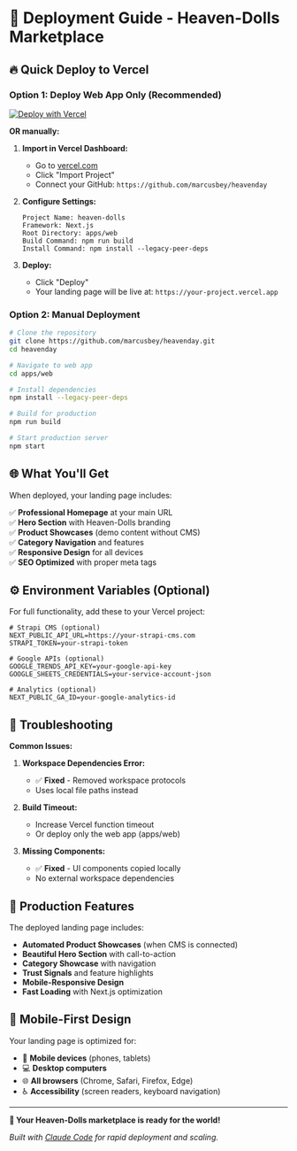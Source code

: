 # 🚀 Deployment Guide - Heaven-Dolls Marketplace

## 🔥 Quick Deploy to Vercel

### **Option 1: Deploy Web App Only (Recommended)**

[![Deploy with Vercel](https://vercel.com/button)](https://vercel.com/new/clone?repository-url=https%3A%2F%2Fgithub.com%2Fmarcusbey%2Fheavenday&project-name=heaven-dolls&root-directory=apps%2Fweb)

**OR manually:**

1. **Import in Vercel Dashboard:**
   - Go to [vercel.com](https://vercel.com)
   - Click "Import Project"
   - Connect your GitHub: `https://github.com/marcusbey/heavenday`

2. **Configure Settings:**
   ```
   Project Name: heaven-dolls
   Framework: Next.js
   Root Directory: apps/web
   Build Command: npm run build
   Install Command: npm install --legacy-peer-deps
   ```

3. **Deploy:**
   - Click "Deploy"
   - Your landing page will be live at: `https://your-project.vercel.app`

### **Option 2: Manual Deployment**

```bash
# Clone the repository
git clone https://github.com/marcusbey/heavenday.git
cd heavenday

# Navigate to web app
cd apps/web

# Install dependencies
npm install --legacy-peer-deps

# Build for production
npm run build

# Start production server
npm start
```

## 🌐 What You'll Get

When deployed, your landing page includes:

✅ **Professional Homepage** at your main URL  
✅ **Hero Section** with Heaven-Dolls branding  
✅ **Product Showcases** (demo content without CMS)  
✅ **Category Navigation** and features  
✅ **Responsive Design** for all devices  
✅ **SEO Optimized** with proper meta tags  

## ⚙️ Environment Variables (Optional)

For full functionality, add these to your Vercel project:

```env
# Strapi CMS (optional)
NEXT_PUBLIC_API_URL=https://your-strapi-cms.com
STRAPI_TOKEN=your-strapi-token

# Google APIs (optional) 
GOOGLE_TRENDS_API_KEY=your-google-api-key
GOOGLE_SHEETS_CREDENTIALS=your-service-account-json

# Analytics (optional)
NEXT_PUBLIC_GA_ID=your-google-analytics-id
```

## 🔧 Troubleshooting

**Common Issues:**

1. **Workspace Dependencies Error:**
   - ✅ **Fixed** - Removed workspace protocols
   - Uses local file paths instead

2. **Build Timeout:**
   - Increase Vercel function timeout
   - Or deploy only the web app (apps/web)

3. **Missing Components:**
   - ✅ **Fixed** - UI components copied locally
   - No external workspace dependencies

## 🚀 Production Features

The deployed landing page includes:

- **Automated Product Showcases** (when CMS is connected)
- **Beautiful Hero Section** with call-to-action
- **Category Showcase** with navigation
- **Trust Signals** and feature highlights
- **Mobile-Responsive Design**
- **Fast Loading** with Next.js optimization

## 📱 Mobile-First Design

Your landing page is optimized for:
- 📱 **Mobile devices** (phones, tablets)
- 💻 **Desktop computers** 
- 🌐 **All browsers** (Chrome, Safari, Firefox, Edge)
- ♿ **Accessibility** (screen readers, keyboard navigation)

---

**🎉 Your Heaven-Dolls marketplace is ready for the world!**

*Built with [Claude Code](https://claude.ai/code) for rapid deployment and scaling.*